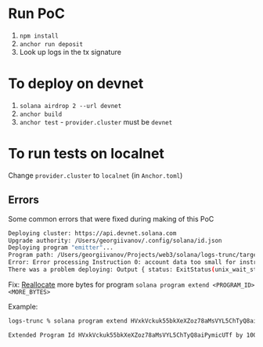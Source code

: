 # Run PoC

1. `npm install`
2. `anchor run deposit`
3. Look up logs in the tx signature

# To deploy on devnet

1. `solana airdrop 2 --url devnet`
2. `anchor build`
3. `anchor test` - `provider.cluster` must be `devnet`

# To run tests on localnet

Change `provider.cluster` to `localnet` (in `Anchor.toml`)

## Errors

Some common errors that were fixed during making of this PoC


```bash
Deploying cluster: https://api.devnet.solana.com
Upgrade authority: /Users/georgiivanov/.config/solana/id.json
Deploying program "emitter"...
Program path: /Users/georgiivanov/Projects/web3/solana/logs-trunc/target/deploy/emitter.so...
Error: Error processing Instruction 0: account data too small for instruction
There was a problem deploying: Output { status: ExitStatus(unix_wait_status(256)), stdout: "", stderr: "" }.
```

Fix: [Reallocate](https://stackoverflow.com/questions/71267943/solana-deploy-account-data-too-small-for-instruction) more bytes for program
`solana program extend <PROGRAM_ID> <MORE_BYTES>`

Example:
```bash
logs-trunc % solana program extend HVxkVckuk55bkXeXZoz78aMsVYL5ChTyQ8aiPymicUTf 20000 -u d -k ~/.config/solana/id.json

Extended Program Id HVxkVckuk55bkXeXZoz78aMsVYL5ChTyQ8aiPymicUTf by 1000 bytes
```

